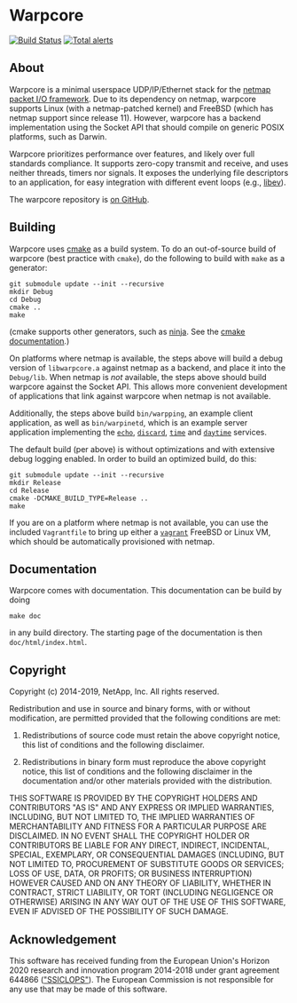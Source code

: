 # Warpcore

[![Build Status](https://travis-ci.org/NTAP/warpcore.svg?branch=master)](https://travis-ci.org/NTAP/warpcore)
[![Total alerts](https://img.shields.io/lgtm/alerts/g/NTAP/warpcore.svg?logo=lgtm&logoWidth=18)](https://lgtm.com/projects/g/NTAP/warpcore/alerts/)

## About

Warpcore is a minimal userspace UDP/IP/Ethernet stack for the [netmap packet
I/O framework](http://info.iet.unipi.it/~luigi/netmap/). Due to its dependency
on netmap, warpcore supports Linux (with a netmap-patched kernel) and FreeBSD
(which has netmap support since release 11). However, warpcore has a backend
implementation using the Socket API that should compile on generic POSIX
platforms, such as Darwin.

Warpcore prioritizes performance over features, and likely over full standards
compliance. It supports zero-copy transmit and receive, and uses neither
threads, timers nor signals. It exposes the underlying file descriptors to an
application, for easy integration with different event loops (e.g.,
[libev](http://software.schmorp.de/pkg/libev.html)).

The warpcore repository is [on GitHub](https://github.com/NTAP/warpcore).

## Building

Warpcore uses [cmake](https://cmake.org/) as a build system. To do an
out-of-source build of warpcore (best practice with `cmake`), do the following
to build with `make` as a generator:

    git submodule update --init --recursive
    mkdir Debug
    cd Debug
    cmake ..
    make

(cmake supports other generators, such as [ninja](https://ninja-build.org/). See
the [cmake
documentation](https://cmake.org/cmake/help/v3.7/manual/cmake-generators.7.html).)

On platforms where netmap is available, the steps above will build a debug
version of `libwarpcore.a` against netmap as a backend, and place it into the
`Debug/lib`. When netmap is *not* available, the steps above should build
warpcore against the Socket API. This allows more convenient development of
applications that link against warpcore when netmap is not available.

Additionally, the steps above build `bin/warpping`, an example client
application, as well as `bin/warpinetd`, which is an example server application
implementing the [`echo`](https://www.ietf.org/rfc/rfc862.txt),
[`discard`](https://www.ietf.org/rfc/rfc863.txt),
[`time`](https://www.ietf.org/rfc/rfc868.txt) and
[`daytime`](https://www.ietf.org/rfc/rfc867.txt) services.

The default build (per above) is without optimizations and with extensive debug
logging enabled. In order to build an optimized build, do this:

    git submodule update --init --recursive
    mkdir Release
    cd Release
    cmake -DCMAKE_BUILD_TYPE=Release ..
    make

If you are on a platform where netmap is not available, you can use the included
`Vagrantfile` to bring up either a [`vagrant`](https://www.vagrantup.com/)
FreeBSD or Linux VM, which should be automatically provisioned with netmap.


## Documentation

Warpcore comes with  documentation. This documentation can be build by doing

    make doc

in any build directory. The starting page of the documentation is then
`doc/html/index.html`.


## Copyright

Copyright (c) 2014-2019, NetApp, Inc.
All rights reserved.

Redistribution and use in source and binary forms, with or without modification,
are permitted provided that the following conditions are met:

1. Redistributions of source code must retain the above copyright notice, this
   list of conditions and the following disclaimer.

2. Redistributions in binary form must reproduce the above copyright notice,
   this list of conditions and the following disclaimer in the documentation
   and/or other materials provided with the distribution.

THIS SOFTWARE IS PROVIDED BY THE COPYRIGHT HOLDERS AND CONTRIBUTORS "AS IS" AND
ANY EXPRESS OR IMPLIED WARRANTIES, INCLUDING, BUT NOT LIMITED TO, THE IMPLIED
WARRANTIES OF MERCHANTABILITY AND FITNESS FOR A PARTICULAR PURPOSE ARE
DISCLAIMED. IN NO EVENT SHALL THE COPYRIGHT HOLDER OR CONTRIBUTORS BE LIABLE FOR
ANY DIRECT, INDIRECT, INCIDENTAL, SPECIAL, EXEMPLARY, OR CONSEQUENTIAL DAMAGES
(INCLUDING, BUT NOT LIMITED TO, PROCUREMENT OF SUBSTITUTE GOODS OR SERVICES;
LOSS OF USE, DATA, OR PROFITS; OR BUSINESS INTERRUPTION) HOWEVER CAUSED AND ON
ANY THEORY OF LIABILITY, WHETHER IN CONTRACT, STRICT LIABILITY, OR TORT
(INCLUDING NEGLIGENCE OR OTHERWISE) ARISING IN ANY WAY OUT OF THE USE OF THIS
SOFTWARE, EVEN IF ADVISED OF THE POSSIBILITY OF SUCH DAMAGE.


## Acknowledgement

This software has received funding from the European Union's Horizon 2020
research and innovation program 2014-2018 under grant agreement 644866
(["SSICLOPS"](https://ssiclops.eu/)). The European Commission is not responsible
for any use that may be made of this software.


[//]: # (@example ping.c)
[//]: # (@example inetd.c)
